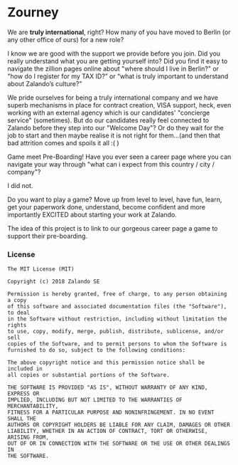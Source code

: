 # Zourney

We are **truly international**, right? How many of you have moved to Berlin (or any other office of ours) for a new role?

I know we are good with the support we provide before you join. Did you really understand what you are getting yourself into? Did you find it easy to navigate the zillion pages online about "where should I live in Berlin?" or "how do I register for my TAX ID?” or “what is truly important to understand about Zalando’s culture?”

We pride ourselves for being a truly international company and we have superb mechanisms in place for contract creation, VISA support, heck, even working with an external agency which is our candidates' "concierge service" (sometimes). But do our candidates really feel connected to Zalando before they step into our "Welcome Day"? Or do they wait for the job to start and then maybe realise it is not right for them...(and then that bad attrition comes and spoils it all :( )

Game meet Pre-Boarding! Have you ever seen a career page where you can navigate your way through "what can i expect from this country / city / company"?

I did not.

Do you want to play a game? Move up from level to level, have fun, learn, get your paperwork done, understand, become confident and more importantly EXCITED about starting your work at Zalando.

The idea of this project is to link to our gorgeous career page a game to support their pre-boarding.

### License

```
The MIT License (MIT)

Copyright (c) 2018 Zalando SE

Permission is hereby granted, free of charge, to any person obtaining a copy
of this software and associated documentation files (the "Software"), to deal
in the Software without restriction, including without limitation the rights
to use, copy, modify, merge, publish, distribute, sublicense, and/or sell
copies of the Software, and to permit persons to whom the Software is
furnished to do so, subject to the following conditions:

The above copyright notice and this permission notice shall be included in
all copies or substantial portions of the Software.

THE SOFTWARE IS PROVIDED "AS IS", WITHOUT WARRANTY OF ANY KIND, EXPRESS OR
IMPLIED, INCLUDING BUT NOT LIMITED TO THE WARRANTIES OF MERCHANTABILITY,
FITNESS FOR A PARTICULAR PURPOSE AND NONINFRINGEMENT. IN NO EVENT SHALL THE
AUTHORS OR COPYRIGHT HOLDERS BE LIABLE FOR ANY CLAIM, DAMAGES OR OTHER
LIABILITY, WHETHER IN AN ACTION OF CONTRACT, TORT OR OTHERWISE, ARISING FROM,
OUT OF OR IN CONNECTION WITH THE SOFTWARE OR THE USE OR OTHER DEALINGS IN
THE SOFTWARE.
```
